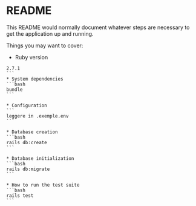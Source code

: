 # README

This README would normally document whatever steps are necessary to get the
application up and running.

Things you may want to cover:

* Ruby version
````
2.7.1
```
* System dependencies
```bash
bundle
```

* Configuration
```
leggere in .exemple.env
```

* Database creation
```bash
rails db:create
```

* Database initialization
```bash
rails db:migrate
```

* How to run the test suite
```bash
rails test
```
